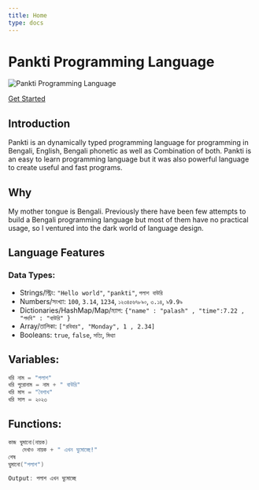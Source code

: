 ```yaml
---
title: Home
type: docs
---
```


# Pankti Programming Language

![Pankti Programming Language](/pankti_cover.png)


<div class="button-container">
<a class="getstarted-button" href="/bn/"> Get Started </a>
</div>

## Introduction
Pankti is an dynamically typed programming language for programming in Bengali,
English, Bengali phonetic as well as Combination of both. Pankti is an easy to 
learn programming language but it was also powerful language to create useful 
and fast programs.

## Why
My mother tongue is Bengali. Previously there have been few attempts to build 
a Bengali programming language but most of them have no practical usage, so I 
ventured into the dark world of language design.

## Language Features
### Data Types:
* Strings/স্ট্রিং:   `"Hello world"`, `"pankti"`, `পলাশ বাউরি `
* Numbers/সংখ্যা: `100`, `3.14`, `1234`, `১২৩৪৫৬৭৮৯০`, `৩.১৪`, `৯9.9৯`
* Dictionaries/HashMap/Map/ম্যাপ: `{"name" : "palash" , "time":7.22 , "পদবি" : "বাউরি" }`
* Array/তালিকা: `["রবিবার", "Monday", 1 , 2.34]`
* Booleans: `true`, `false`, `সত্যি`, `মিথ্যা`

## Variables:
```go
ধরি নাম = "পলাশ"
ধরি পুরোনাম = নাম + " বাউরি"
ধরি মাস = "বৈশাখ"
ধরি সাল = ২০২৩
```

## Functions:
```go
কাজ ঘুমানো(নায়ক)
    দেখাও নায়ক + " এখন ঘুমোচ্ছে!"
শেষ
ঘুমানো("পলাশ")
```

```go
Output: পলাশ এখন ঘুমোচ্ছে
```
